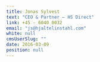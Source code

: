 ```yaml
---
title: Jonas Sylvest
text: "CEO & Partner – HS Direct"
link: +45 - 6040 0032
email: "js@hjaltelinstahl.com"
white: null
cmsUserSlug: ""
date: 2016-03-09 
position: null
---
```


